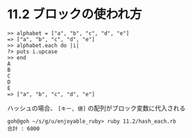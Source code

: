 # 11.2 ブロックの使われ方

```
>> alphabet = ["a", "b", "c", "d", "e"]
=> ["a", "b", "c", "d", "e"]
>> alphabet.each do |i|
?> puts i.upcase
>> end
A
B
C
D
E
=> ["a", "b", "c", "d", "e"]
```

ハッシュの場合、 `[キー, 値]` の配列がブロック変数に代入される

```
goh@goh ~/s/g/u/enjoyable_ruby> ruby 11.2/hash_each.rb
合計 : 6000
```


